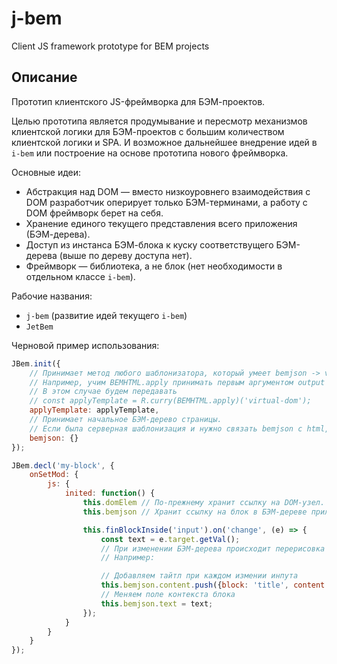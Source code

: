 # j-bem
Client JS framework prototype for BEM projects

## Описание
Прототип клиентского JS-фреймворка для БЭМ-проектов.

Целью прототипа является продумывание и пересмотр механизмов клиентской логики для БЭМ-проектов с большим количеством клиентской логики и SPA.
И возможное дальнейшее внедрение идей в `i-bem` или построение на основе прототипа нового фреймворка.

Основные идеи:
* Абстракция над DOM — вместо низкоуровнего взаимодействия с DOM разработчик оперирует только БЭМ-терминами, а работу с DOM фреймворк берет на себя.
* Хранение единого текущего представления всего приложения (БЭМ-дерева).
* Доступ из инстанса БЭМ-блока к куску соответствущего БЭМ-дерева (выше по дереву доступа нет).
* Фреймворк — библиотека, а не блок (нет необходимости в отдельном классе `i-bem`).

Рабочие названия:
* `j-bem` (развитие идей текущего `i-bem`)
* `JetBem`

Черновой пример использования:
```javascript
JBem.init({
    // Принимает метод любого шаблонизатора, который умеет bemjson -> virtual-dom.
    // Например, учим BEMHTML.apply принимать первым аргументом output = 'html' или 'virtual-dom', по умолчанию 'html'.
    // В этом случае будем передавать
    // const applyTemplate = R.curry(BEMHTML.apply)('virtual-dom');
    applyTemplate: applyTemplate,
    // Принимает начальное БЭМ-дерево страницы.
    // Если была серверная шаблонизация и нужно связать bemjson с html, прокидваем bemjson с сервера. Можно как-то получить и напрямую передать в JBem.init либо научить JBem забирать самому из DOM, например, script[@type='text/bemjson'].
    bemjson: {}
});

JBem.decl('my-block', {
    onSetMod: {
        js: {
            inited: function() {
                this.domElem // По-прежнему хранит ссылку на DOM-узел.
                this.bemjson // Хранит ссылку на блок в БЭМ-дереве приложения, соответствующий инстансу.

                this.finBlockInside('input').on('change', (e) => {
                    const text = e.target.getVal();
                    // При изменении БЭМ-дерева происходит перерисовка изменившихся частей DOM'а.
                    // Например:

                    // Добавляем тайтл при каждом измении инпута
                    this.bemjson.content.push({block: 'title', content: text});
                    // Меняем поле контекста блока
                    this.bemjson.text = text;
                });
            }
        }
    }
});
```
